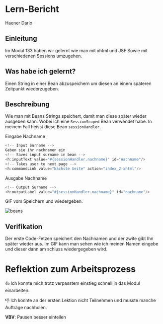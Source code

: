 # Lern-Bericht
Haener Dario

## Einleitung

Im Modul 133 haben wir gelernt wie man mit xhtml und JSF Sowie mit verschiedenen Sessions umzugehen.

## Was habe ich gelernt?

Einen String in einer Bean abzuspeichern um diesen an einem späteren Zeitpunkt wiederzugeben.

## Beschreibung

Wie man mit Beans Strings speichert, damit man diese später wieder ausgeben kann. Wobei ich eine `SessionScoped` Bean verwendet habe.
In meinem Fall heisst diese Bean `sessionHandler`.

Eingabe Nachname
```Java
<!-- Input Surname -->
Geben sie ihr nachnamen ein
<!-- Saves input surname in bean -->
<h:inputText value="#{sessionHandler.nachname}" id="nachname"/>
<!-- Takes user to next page -->
<h:commandLink value="Nächste Seite" action="index_2.xhtml"/>
```

Ausgabe Nachname
```Java
<!-- Output Surname -->
<h:outputLabel value="#{sessionHandler.nachname}" id="nachname"/>
```

GIF vom Speichern und wiedergeben.

![beans](https://user-images.githubusercontent.com/69902881/187161603-64471643-fac7-479c-918e-e58beea569b1.gif)

## Verifikation

Der erste Code-Fetzen speichert den Nachnamen und der zwite gibt Ihn später wieder aus.
Im GIF kann man sehen wie ich meinen Namen eingebe und dieser dann am schluss wiedergegeben wird.

# Reflektion zum Arbeitsprozess

👍 Ich konnte mich trotz verpasstem einstieg schnell in das Modul einarbeiten.

👎 Ich konnte an der ersten Lektion nicht Teilnehmen und musste manche Aufträge nachholen. 

**VBV**: Pausen besser einteilen
